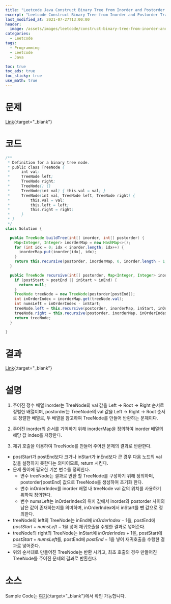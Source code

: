 ```yaml
---
title: "Leetcode Java Construct Binary Tree from Inorder and Postorder Traversal"
excerpt: "Leetcode Construct Binary Tree from Inorder and Postorder Traversal Java 풀이"
last_modified_at: 2021-07-27T13:00:00
header:
  image: /assets/images/leetcode/construct-binary-tree-from-inorder-and-postorder-traversal.png
categories:
  - Leetcode
tags:
  - Programming
  - Leetcode
  - Java

toc: true
toc_ads: true
toc_sticky: true
use_math: true
---
```

# 문제
[Link](https://leetcode.com/problems/construct-binary-tree-from-inorder-and-postorder-traversal/){:target="_blank"}

# 코드
```java
/**
 * Definition for a binary tree node.
 * public class TreeNode {
 *     int val;
 *     TreeNode left;
 *     TreeNode right;
 *     TreeNode() {}
 *     TreeNode(int val) { this.val = val; }
 *     TreeNode(int val, TreeNode left, TreeNode right) {
 *         this.val = val;
 *         this.left = left;
 *         this.right = right;
 *     }
 * }
 */
class Solution {

  public TreeNode buildTree(int[] inorder, int[] postorder) {
    Map<Integer, Integer> inorderMap = new HashMap<>();
    for (int idx = 0; idx < inorder.length; idx++) {
      inorderMap.put(inorder[idx], idx);
    }
    return this.recursive(postorder, inorderMap, 0, inorder.length - 1, 0, postorder.length - 1);
  }

  public TreeNode recursive(int[] postorder, Map<Integer, Integer> inorderMap, int inStart, int inEnd, int postStart, int postEnd) {
    if (postStart > postEnd || inStart > inEnd) {
      return null;
    }
    TreeNode treeNode = new TreeNode(postorder[postEnd]);
    int inOrderIndex = inorderMap.get(treeNode.val);
    int numsLeft = inOrderIndex - inStart;
    treeNode.left = this.recursive(postorder, inorderMap, inStart, inOrderIndex - 1, postStart, postStart + numsLeft - 1);
    treeNode.right = this.recursive(postorder, inorderMap, inOrderIndex + 1, inEnd, postStart + numsLeft, postEnd - 1);
    return treeNode;
  }

}
```

# 결과
[Link](https://leetcode.com/submissions/detail/528894574/){:target="_blank"}

# 설명
1. 주어진 정수 배열 inorder는 TreeNode의 val 값을 Left -> Root -> Right 순서로 정렬한 배열이며, postorder는 TreeNode의 val 값을 Left -> Right -> Root 순서로 정렬한 배열로, 두 배열을 참고하여 TreeNode를 만들어 반환하는 문제이다.

2. 주어진 inorder의 순서를 기억하기 위해 inorderMap을 정의하여 inorder 배열의 해당 값 index를 저장한다.

3. 재귀 호출을 이용하여 TreeNode를 만들어 주어진 문제의 결과로 반환한다.
- postStart가 postEnd보다 크거나 inStart가 inEnd보다 큰 경우 다음 노드의 val 값을 설정하지 못한다는 의미이므로, return 시킨다.
- 문제 풀이에 필요한 기본 변수를 정의한다.
  - 변수 treeNode는 결과로 반환 할 TreeNode를 구성하기 위해 정의하며, postorder[postEnd] 값으로 TreeNode를 생성하여 초기화 한다.
  - 변수 inOrderIndex를 inorder 배열 내 treeNode val 값의 위치를 사용하기 위하여 정의한다.
  - 변수 numsLeft는 inOrderIndex의 위치 값에서 inorder와 postorder 사이의 남은 값이 존재하는지를 의미하며, inOrderIndex에서 inStart를 뺀 값으로 정의한다.
- treeNode의 left의 TreeNode는 inEnd에 $inOrderIndex - 1$을, postEnd에 $postStart + numsLeft - 1$을 넣어 재귀호출을 수행한 결과로 넣어준다.
- treeNode의 right의 TreeNode는 inStart에 $inOrderIndex + 1$을, postStart에 $postStart + numsLeft$를, postEnd에 $postEnd - 1$을 넣어 재귀호출을 수행한 결과로 넣어준다.
- 위의 순서대로 만들어진 TreeNode는 반환 시키고, 최초 호출의 경우 만들어진 TreeNode를 주어진 문제의 결과로 반환한다.

# 소스
Sample Code는 [여기](https://github.com/GracefulSoul/leetcode/blob/master/src/main/java/gracefulsoul/problems/ConstructBinaryTreeFromInorderAndPostorderTraversal.java){:target="_blank"}에서 확인 가능합니다.